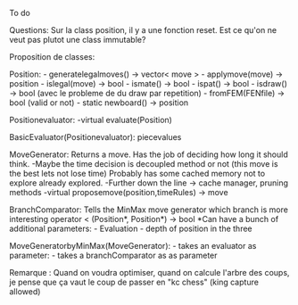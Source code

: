 To do

Questions:
    Sur la class position, il y a une fonction reset. Est ce qu'on ne veut pas plutot une class immutable?

Proposition de classes:

Position:
    - generatelegalmoves() -> vector< move >
    - applymove(move) -> position
    - islegal(move) -> bool
    - ismate() -> bool
    - ispat() -> bool
    - isdraw() -> bool (avec le probleme de du draw par repetition)
    - fromFEM(FENfile) -> bool (valid or not)
    - static newboard() -> position

Positionevaluator:
    -virtual evaluate(Position)

BasicEvaluator(Positionevaluator):
    piecevalues

MoveGenerator:
    Returns a move. Has the job of deciding how long it should think.
        -Maybe the time decision is decoupled method or not (this move is the best lets not lose time)
    Probably has some cached memory not to explore already explored.
        -Further down the line -> cache manager, pruning
    methods 
        -virtual proposemove(position,timeRules) -> move

BranchComparator:
    Tells the MinMax move generator which branch is more interesting
    operator < (Position*, Position*) -> bool
    *Can have a bunch of additional parameters:
        - Evaluation
        - depth of position in the three


MoveGeneratorbyMinMax(MoveGenerator):
    - takes an evaluator as parameter:
    - takes a branchComparator as as parameter
    
Remarque :
Quand on voudra optimiser, quand on calcule l'arbre des coups, je pense que ça vaut le coup de passer en "kc chess" (king capture allowed)
